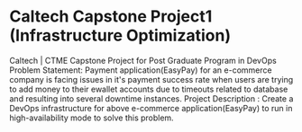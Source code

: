# Caltech Capstone Project1 (Infrastructure Optimization)
Caltech | CTME Capstone Project for Post Graduate Program in DevOps
Problem Statement: Payment application(EasyPay) for an e-commerce company is facing issues in it's payment success rate when users are trying to add money to their ewallet accounts due to timeouts related to database and resulting into several downtime instances.
Project Description : Create a DevOps infrastructure for above e-commerce application(EasyPay) to run in high-availability mode to solve this problem.
